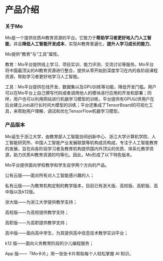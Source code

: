 # 产品介绍

### 关于Mo

Mo是一个提供优质AI教育资源的平台。它致力于**帮助学习者更好地入门人工智能**，并且**降低人工智能开发成本**，实现AI教育普遍化，**提升人学习成长的能力**。

Mo提供“教育”与“工具”属性。

教育：Mo平台提供线上学习、项目实训、能力评测、交流讨论等服务。Mo平台将中国最顶尖的AI教育资源进行整合，提供从零开始到深度学习在内的各阶段课程资源，帮助学习者更好地学习人工智能。

工具：Mo平台提供在线开发、数据集以及GPU训练等功能，降低开发门槛。用户可以在Mo平台上自己撰写代码或者调用他人的模块进行应用的开发和部署；同样，用户也可以利用网站进行机器学习模型的训练，平台提供有GPU以供用户在后台建立Job进行长时间大模型的训练；平台还集成了TensorBoard的可视化工具，来帮助用户理解、调试和优化TensorFlow机器学习模型。

### 产品版本

Mo诞生于浙江大学，由教育部人工智能协同创新中心、浙江大学计算机学院、人工智能研究所、中国人工智能产业发展联盟等机构成员构成，专注于人工智能教育的发展，旨在向各阶段学习者及教育机构提供国内外顶尖的优质、体系化教学资源，助力优质AI教育资源的均等化。因此，Mo形成了以下特色版本。

Mo平台提供面向学校教学和学生自学两个方向的产品。

公有云版——面对所有对人工智能感兴趣的人；

私有云版——为教育机构定制的教学版本，目前已有浙大版、高校版、高职版、高中版以及k12版。

浙大版——为浙江大学提供教学支持；

高校版——为高校提供教学支持；

高职版——为高职提供教学支持；

高中版——面向高中学生，为其提供高中信息技术教学实训平台；

k12 版——面向义务教育阶段的少儿编程服务；

App 版——「Mo卡片」用一张张卡片帮助每个人轻松掌握 AI 知识。
